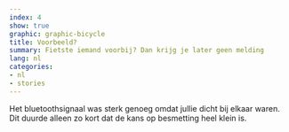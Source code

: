 ```yaml
---
index: 4
show: true
graphic: graphic-bicycle
title: Voorbeeld?
summary: Fietste iemand voorbij? Dan krijg je later geen melding
lang: nl
categories:
- nl
- stories
---
```


Het bluetoothsignaal was sterk genoeg omdat jullie dicht bij elkaar waren. Dit duurde alleen zo kort dat de kans op besmetting heel klein is.
